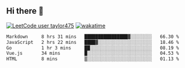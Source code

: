 ## Hi there 👋

[![LeetCode user taylor475](https://img.shields.io/badge/dynamic/json?style=for-the-badge&labelColor=black&color=%23ffa116&label=Solved&query=solvedOverTotal&url=https%3A%2F%2Fleetcode-badge.vercel.app%2Fapi%2Fusers%2Ftaylor475&logo=leetcode&logoColor=yellow)](https://leetcode.com/taylor475/)
[![wakatime](https://wakatime.com/badge/user/8c6aced9-f66a-452f-8802-5d7239ce5c50.svg)](https://wakatime.com/@8c6aced9-f66a-452f-8802-5d7239ce5c50)

<!--START_SECTION:waka-->

```txt
Markdown     8 hrs 31 mins   ████████████████▓░░░░░░░░   66.30 %
JavaScript   2 hrs 22 mins   ████▓░░░░░░░░░░░░░░░░░░░░   18.46 %
Go           1 hr 3 mins     ██░░░░░░░░░░░░░░░░░░░░░░░   08.19 %
Vue.js       34 mins         █░░░░░░░░░░░░░░░░░░░░░░░░   04.53 %
HTML         8 mins          ▒░░░░░░░░░░░░░░░░░░░░░░░░   01.13 %
```

<!--END_SECTION:waka-->

<!--
**taylor475/taylor475** is a _special_ repository because its `README.md` (this file) appears on your GitHub profile.
